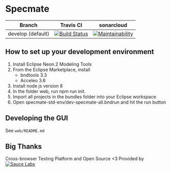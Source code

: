 # Specmate

Branch | Travis CI  | sonarcloud
------ | ---------- | -----------
develop (default) |[![Build Status](https://travis-ci.org/fswt/specmate.svg?branch=develop)](https://travis-ci.org/fswt/specmate) |[![Maintainability](https://sonarcloud.io/api/project_badges/measure?project=fswt_specmate&metric=alert_status)](https://sonarcloud.io/dashboard?id=fswt_specmate)

## How to set up your development environment
1. Install Eclipse Neon.2 Modeling Tools
2. From the Eclipse Marketplace, install 
    - bndtools 3.3
    - Acceleo 3.6
3. Install node js version 8
4. In the folder web, run npm run init.
5. Import all projects in the bundles folder into your Eclipse workspace
6. Open specmate-std-env/dev-specmate-all.bndrun and hit the run button

## Developing the GUI

See ```web/README.md```

## Big Thanks

Cross-browser Testing Platform and Open Source <3 Provided by [![Sauce Labs](Sauce-Labs_Horiz_Red-Grey_RGB_200x28.png)][homepage]

[homepage]: https://saucelabs.com
